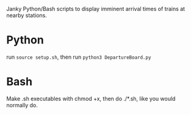 Janky Python/Bash scripts to display imminent arrival times of trains at nearby stations.

# Python
run ```source setup.sh```, then run  ```python3 DepartureBoard.py```

# Bash
Make .sh executables with chmod +x, then do ./*.sh, like you would normally do.
